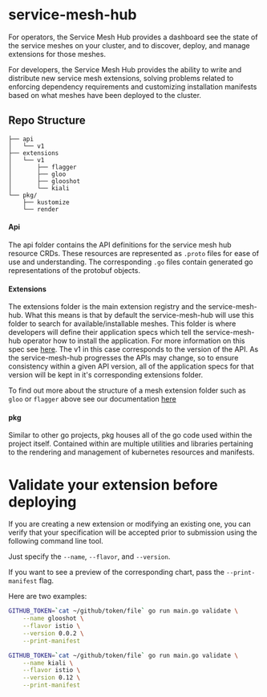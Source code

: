 # service-mesh-hub 

For operators, the Service Mesh Hub provides a dashboard see the state of the service 
meshes on your cluster, and to discover, deploy, and manage extensions for those meshes. 

For developers, the Service Mesh Hub provides the ability to write and distribute new 
service mesh extensions, solving problems related to enforcing dependency requirements 
and customizing installation manifests based on what meshes have been deployed to the 
cluster. 

## Repo Structure
```
├── api
│   └── v1
├── extensions
│   └── v1
│       ├── flagger
│       ├── gloo
│       ├── glooshot
│       └── kiali
└── pkg/
    ├── kustomize
    └── render

```

#### Api

The api folder contains the API definitions for the service mesh hub resource CRDs. 
These resources are represented as `.proto` files for ease of use and understanding.
The corresponding `.go` files contain generated go representations of the protobuf objects.

#### Extensions

The extensions folder is the main extension registry and the service-mesh-hub. What this means is that
by default the service-mesh-hub will use this folder to search for available/installable meshes.
This folder is where developers will define their application specs which tell the service-mesh-hub
operator how to install the application. For more information on this spec see [here](api/v1/registry.proto). The v1 in this case
corresponds to the version of the API. As the service-mesh-hub progresses the APIs may change, so to
ensure consistency within a given API version, all of the application specs for that version will be kept
in it's corresponding extensions folder.

To find out more about the structure of a mesh extension folder such as `gloo` or `flagger` above
see our documentation [here](api/v1/registry.proto)

#### pkg

Similar to other go projects, pkg houses all of the go code used within the project itself. Contained within
are multiple utilities and libraries pertaining to the rendering and management of kubernetes resources 
and manifests.

# Validate your extension before deploying


If you are creating a new extension or modifying an existing one, you can verify that your specification
will be accepted prior to submission using the following command line tool.

Just specify the `--name`, `--flavor`, and `--version`.

If you want to see a preview of the corresponding chart, pass the `--print-manifest` flag.

Here are two examples:

```bash
GITHUB_TOKEN=`cat ~/github/token/file` go run main.go validate \
    --name glooshot \
    --flavor istio \
    --version 0.0.2 \
    --print-manifest
```

```bash
GITHUB_TOKEN=`cat ~/github/token/file` go run main.go validate \
    --name kiali \
    --flavor istio \
    --version 0.12 \
    --print-manifest
```
